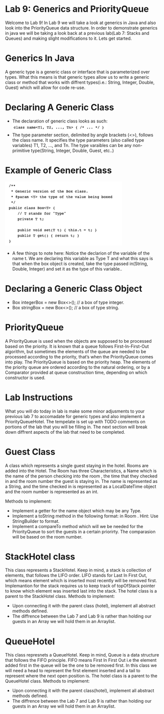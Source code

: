 # Lab 9: Generics and PriorityQueue
Welcome to Lab 9! In Lab 9 we will take a look at generics in Java and also look into the PriorityQueue data structure. In order to demonstrate generics in java we will be taking a look back at a previous lab(Lab 7: Stacks and Queues) and making slight modifications to it. Lets get started.

# Generics In Java
A generic type is a generic class or interface that is parameterized over types. What this means is that generic types allow us to write a generic class or method that works with diffrent types(i.e.: String, Integer, Double, Guest) which will allow for code re-use.

# Declaring A Generic Class
* The declaration of generic class looks as such: 
![Declaring a generic class](DeclaringGenericClass.png)
* The type parameter section, delimited by angle brackets (<>), follows the class name. It specifies the type parameters (also called type variables) T1, T2, ..., and Tn. The type varaibles can be any non-primitive type(String, Integer, Double, Guest, etc..)

# Example of Generic Class
![Generic class example](BoxGen.png)
* A few things to note here:
 Notice the declarion of the variable of the name t. We are declaring this variable as Type T and what this says is that when the box object is created, take the type passed in(String, Double, Integer) and set it as the type of this variable..

# Declaring a Generic Class Object
* Box<Integer> integerBox = new Box<>(); // a box of type integer. 
* Box<String> stringBox = new Box<>(); // a box of type string.

# PriorityQueue 
A PriorityQueue is used when the objects are supposed to be processed based on the priority. It is known that a queue follows First-In-First-Out algorithm, but sometimes the elements of the queue are needed to be processed according to the priority, that’s when the PriorityQueue comes into play. The PriorityQueue is based on the priority heap. The elements of the priority queue are ordered according to the natural ordering, or by a Comparator provided at queue construction time, depending on which constructor is used.

# Lab Instructions
What you will do today in lab is make some minor adjusments to your previous lab 7 to accomadate for generic types and also implement a PriorityQueueHotel. The tempelate is set up with TODO comments on portions of the lab that you will be filling in. The next section will break down diffrent aspects of the lab that need to be completed. 

# Guest Class
A class which represents a single guest staying in the hotel. Rooms are added into the Hotel. The Room has three Characteristics, a Name    which is the name of the person checking into the room , the time that they checked in and the room number the guest is staying in.
The name is represented as a String, and the time checked in is represented as a LocalDateTime object and the room number is represented as an int. 

Methods to implement:
* Implement a getter for the name object which may be any Type. 
* Implement a toString method in the following format: <name> in Room <room number>. Hint: Use StringBuilder to format. 
* Implement a compareTo method which will we be needed for the PriorityQueue to sort the guests in a certain priorirty. The comparasion will be based on the room number.
  
 # StackHotel class
 This class represents a StackHotel. Keep in mind, a stack is collection of elements, that follows the LIFO order. LIFO stands for Last In First Out, which means element which is inserted most recently will be removed first. Implemantion for the stack requires us to keep track of topOfStack pointer to know which element was inserted last into the stack. The hotel class is a parent to the StackHotel class.
 Methods to implement:
 * Upon connecting it with the parent class (hotel), implement all abstract methods defined.
 * The diffrence between the Lab 7 and Lab 9 is rather than holding our guests in an Array we will hold them in an Arraylist. 
 
 # QueueHotel
 This class represnets a QueueHotel. Keep in mind, Queue is a data structure that follows the FIFO principle. FIFO means First In First Out i.e the element added first in the queue will be the one to be removed first. In this class we will need a head to represent the first element inserted and a tail to represent where the next open position is. The hotel class is a parent to the QueueHotel class.
  Methods to implement:
 * Upon connecting it with the parent class(hotel), implement all abstract methods defined.
  * The diffrence between the Lab 7 and Lab 9 is rather than holding our guests in an Array we will hold them in an Arraylist. 

 
 
 
 

 
       
        
        












